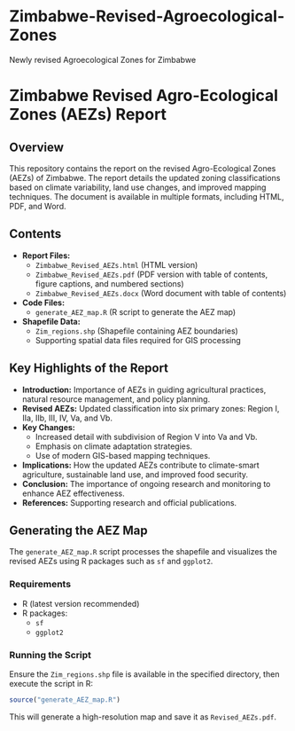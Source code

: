 # Zimbabwe-Revised-Agroecological-Zones
Newly revised Agroecological Zones for Zimbabwe
# Zimbabwe Revised Agro-Ecological Zones (AEZs) Report

## Overview
This repository contains the report on the revised Agro-Ecological Zones (AEZs) of Zimbabwe. The report details the updated zoning classifications based on climate variability, land use changes, and improved mapping techniques. The document is available in multiple formats, including HTML, PDF, and Word.

## Contents
- **Report Files:**
  - `Zimbabwe_Revised_AEZs.html` (HTML version)
  - `Zimbabwe_Revised_AEZs.pdf` (PDF version with table of contents, figure captions, and numbered sections)
  - `Zimbabwe_Revised_AEZs.docx` (Word document with table of contents)
- **Code Files:**
  - `generate_AEZ_map.R` (R script to generate the AEZ map)
- **Shapefile Data:**
  - `Zim_regions.shp` (Shapefile containing AEZ boundaries)
  - Supporting spatial data files required for GIS processing

## Key Highlights of the Report
- **Introduction:** Importance of AEZs in guiding agricultural practices, natural resource management, and policy planning.
- **Revised AEZs:** Updated classification into six primary zones: Region I, IIa, IIb, III, IV, Va, and Vb.
- **Key Changes:**
  - Increased detail with subdivision of Region V into Va and Vb.
  - Emphasis on climate adaptation strategies.
  - Use of modern GIS-based mapping techniques.
- **Implications:** How the updated AEZs contribute to climate-smart agriculture, sustainable land use, and improved food security.
- **Conclusion:** The importance of ongoing research and monitoring to enhance AEZ effectiveness.
- **References:** Supporting research and official publications.

## Generating the AEZ Map
The `generate_AEZ_map.R` script processes the shapefile and visualizes the revised AEZs using R packages such as `sf` and `ggplot2`.

### Requirements
- R (latest version recommended)
- R packages:
  - `sf`
  - `ggplot2`

### Running the Script
Ensure the `Zim_regions.shp` file is available in the specified directory, then execute the script in R:
```r
source("generate_AEZ_map.R")
```

This will generate a high-resolution map and save it as `Revised_AEZs.pdf`.



